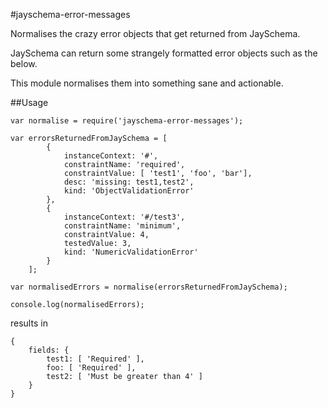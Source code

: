 #jayschema-error-messages

Normalises the crazy error objects that get returned from JaySchema.

JaySchema can return some strangely formatted error objects such as the below.

This module normalises them into something sane and actionable.

##Usage

    var normalise = require('jayschema-error-messages');

    var errorsReturnedFromJaySchema = [
            {
                instanceContext: '#',
                constraintName: 'required',
                constraintValue: [ 'test1', 'foo', 'bar'],
                desc: 'missing: test1,test2',
                kind: 'ObjectValidationError'
            },
            {
                instanceContext: '#/test3',
                constraintName: 'minimum',
                constraintValue: 4,
                testedValue: 3,
                kind: 'NumericValidationError'
            }
        ];

    var normalisedErrors = normalise(errorsReturnedFromJaySchema);

    console.log(normalisedErrors);

results in

    {
        fields: {
            test1: [ 'Required' ],
            foo: [ 'Required' ],
            test2: [ 'Must be greater than 4' ]
        }
    }
